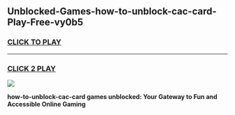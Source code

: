 
## Unblocked-Games-how-to-unblock-cac-card-Play-Free-vy0b5
<h3>
<a href="https://premium76.site?title=how-to-unblock-cac-card&ref=20M">CLICK TO PLAY</a></h3>
<hr>

<h3>
<a href="https://premium76.site?title=how-to-unblock-cac-card&ref=20M">CLICK 2 PLAY</a>
  
</h3>

<a href="https://premium76.site?title=how-to-unblock-cac-card&ref=19M"><img src="https://clearcache.store/games.png"></a>


**how-to-unblock-cac-card games unblocked: Your Gateway to Fun and Accessible Online Gaming**
